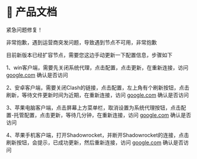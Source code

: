 # 👋 产品文档

紧急问题修复！

非常抱歉，遇到运营商突发问题，导致遇到节点不可用，非常抱歉

目前新版本已经扩容节点，需要您这边手动更新一下配置信息，步骤如下

1、win客户端，需要先关闭系统代理，点击配置，点击更新，在重新连接，访问 [google.com](https://google.com) 确认是否访问

2、安卓客户端，需要关闭Clash的链接，点击配置，左上角有个刷新按钮，点击刷新，等待文件更新时间为近期，在重新连接，访问 [google.com](https://google.com) 确认是否访问

3、苹果电脑客户端，点击屏幕上方菜单栏，取消设置为系统代理按钮，点击配置-托管配置，点击更新，等待几分钟，在重新连接，访问 [google.com](https://google.com) 确认是否访问

4、苹果手机客户端，打开Shadowrocket，并断开Shadowrocket的连接，点击刷新按钮，会提示，已成功更新，然后重新连接，访问 [google.com](https://google.com) 确认是否访问

